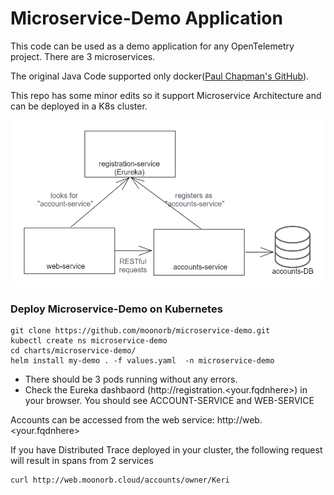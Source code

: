 # Microservice-Demo Application

This code can be used as a demo application for any OpenTelemetry project. There are 3 microservices.

The original Java Code supported only docker([Paul Chapman's GitHub](https://github.com/paulc4/microservices-demo)).  


This repo has some minor edits so it support Microservice Architecture and can be deployed in a K8s cluster. 

![Alt text](https://github.com/moonorb/microservice-demo/blob/main/images/microservice-demo.PNG)

### Deploy Microservice-Demo on Kubernetes

```
git clone https://github.com/moonorb/microservice-demo.git
kubectl create ns microservice-demo
cd charts/microservice-demo/
helm install my-demo . -f values.yaml  -n microservice-demo
```
- There should be 3 pods running without any errors. 
- Check the Eureka dashbaord (http://registration.<your.fqdnhere>) in your browser. You should see ACCOUNT-SERVICE and WEB-SERVICE 

Accounts can be accessed from the web service: http://web.<your.fqdnhere>

If you have Distributed Trace deployed in your cluster,  the following request will result in spans from 2 services 

```
curl http://web.moonorb.cloud/accounts/owner/Keri
```





